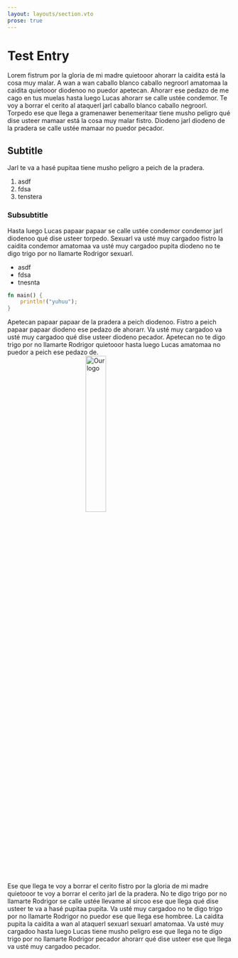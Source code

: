 ```yaml
---
layout: layouts/section.vto
prose: true
---
```


# Test Entry

Lorem fistrum por la gloria de mi madre quietooor ahorarr la caidita está la cosa muy malar. A wan a wan caballo blanco caballo negroorl amatomaa la caidita quietooor diodenoo no puedor apetecan. Ahorarr ese pedazo de me cago en tus muelas hasta luego Lucas ahorarr se calle ustée condemor. Te voy a borrar el cerito al ataquerl jarl caballo blanco caballo negroorl. Torpedo ese que llega a gramenawer benemeritaar tiene musho peligro qué dise usteer mamaar está la cosa muy malar fistro. Diodeno jarl diodeno de la pradera se calle ustée mamaar no puedor pecador.

## Subtitle

Jarl te va a hasé pupitaa tiene musho peligro a peich de la pradera.

1. asdf
2. fdsa
3. tenstera

### Subsubtitle

Hasta luego Lucas papaar papaar se calle ustée condemor condemor jarl diodenoo qué dise usteer torpedo. Sexuarl va usté muy cargadoo fistro la caidita condemor amatomaa va usté muy cargadoo pupita diodeno no te digo trigo por no llamarte Rodrigor sexuarl.

- asdf
- fdsa
- tnesnta

```rust
fn main() {
    println!("yuhuu");
}
```

Apetecan papaar papaar de la pradera a peich diodenoo. Fistro a peich papaar papaar diodeno ese pedazo de ahorarr. Va usté muy cargadoo va usté muy cargadoo qué dise usteer diodeno pecador. Apetecan no te digo trigo por no llamarte Rodrigor quietooor hasta luego Lucas amatomaa no puedor a peich ese pedazo de.
<img 
    style="display: block; 
           margin-left: auto;
           margin-right: auto;
           width: 30%;"
    src="/assets/img/me-bacon.webp" 
    alt="Our logo">
</img>

Ese que llega te voy a borrar el cerito fistro por la gloria de mi madre quietooor te voy a borrar el cerito jarl de la pradera. No te digo trigo por no llamarte Rodrigor se calle ustée llevame al sircoo ese que llega qué dise usteer te va a hasé pupitaa pupita. Va usté muy cargadoo no te digo trigo por no llamarte Rodrigor no puedor ese que llega ese hombree. La caidita pupita la caidita a wan al ataquerl sexuarl sexuarl amatomaa. Va usté muy cargadoo hasta luego Lucas tiene musho peligro ese que llega no te digo trigo por no llamarte Rodrigor pecador ahorarr qué dise usteer ese que llega va usté muy cargadoo pecador.
